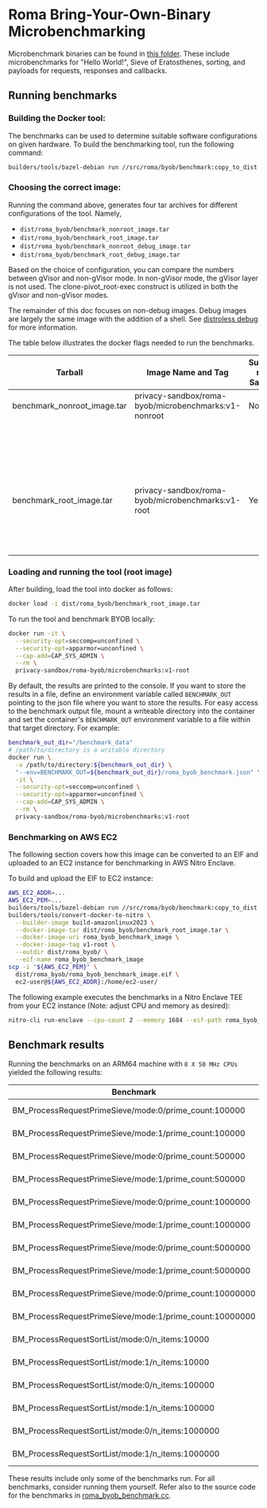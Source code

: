 # Roma Bring-Your-Own-Binary Microbenchmarking

Microbenchmark binaries can be found in [this folder](/src/roma/byob/sample_udf/). These include
microbenchmarks for "Hello World!", Sieve of Eratosthenes, sorting, and payloads for requests,
responses and callbacks.

## Running benchmarks

### Building the Docker tool:

The benchmarks can be used to determine suitable software configurations on given hardware. To build
the benchmarking tool, run the following command:

```sh
builders/tools/bazel-debian run //src/roma/byob/benchmark:copy_to_dist
```

### Choosing the correct image:

Running the command above, generates four tar archives for different configurations of the tool.
Namely,

-   `dist/roma_byob/benchmark_nonroot_image.tar`
-   `dist/roma_byob/benchmark_root_image.tar`
-   `dist/roma_byob/benchmark_nonroot_debug_image.tar`
-   `dist/roma_byob/benchmark_root_debug_image.tar`

Based on the choice of configuration, you can compare the numbers between gVisor and non-gVisor
mode. In non-gVisor mode, the gVisor layer is not used. The clone-pivot_root-exec construct is
utilized in both the gVisor and non-gVisor modes.

The remainder of this doc focuses on non-debug images. Debug images are largely the same image with
the addition of a shell. See
[distroless debug](https://github.com/GoogleContainerTools/distroless?tab=readme-ov-file#debug-images)
for more information.

The table below illustrates the docker flags needed to run the benchmarks.

<!-- prettier-ignore-start -->
<!-- markdownlint-disable line-length -->
| Tarball                     | Image Name and Tag                   | Supports non-Sandbox | `docker run` flags                                                     |
| --------------------------- | ------------------------------------ | -------------------- | ---------------------------------------------------------------------- |
| benchmark_nonroot_image.tar | privacy-sandbox/roma-byob/microbenchmarks:v1-nonroot | No                   | `--security-opt=seccomp=unconfined`                                    |
|                             |                                      |                      | `--security-opt=apparmor=unconfined`                                   |
|                             |                                      |                      | (optional)`--cap-add=CAP_SYS_ADMIN` only required for non-sandbox mode |
| benchmark_root_image.tar    | privacy-sandbox/roma-byob/microbenchmarks:v1-root    | Yes                  | Generally                                                              |
|                             |                                      |                      | `--security-opt=seccomp=unconfined`                                    |
|                             |                                      |                      | `--security-opt=apparmor=unconfined`                                   |
<!-- markdownlint-enable line-length -->
<!-- prettier-ignore-end -->

### Loading and running the tool (root image)

After building, load the tool into docker as follows:

```sh
docker load -i dist/roma_byob/benchmark_root_image.tar
```

To run the tool and benchmark BYOB locally:

```sh
docker run -it \
  --security-opt=seccomp=unconfined \
  --security-opt=apparmor=unconfined \
  --cap-add=CAP_SYS_ADMIN \
  --rm \
  privacy-sandbox/roma-byob/microbenchmarks:v1-root
```

By default, the results are printed to the console. If you want to store the results in a file,
define an environment variable called `BENCHMARK_OUT` pointing to the json file where you want to
store the results. For easy access to the benchmark output file, mount a writeable directory into
the container and set the container's `BENCHMARK_OUT` environment variable to a file within that
target directory. For example:

```sh
benchmark_out_dir="/benchmark_data"
# /path/to/directory is a writable directory
docker run \
  -v /path/to/directory:${benchmark_out_dir} \
  "--env=BENCHMARK_OUT=${benchmark_out_dir}/roma_byob_benchmark.json" \
  -it \
  --security-opt=seccomp=unconfined \
  --security-opt=apparmor=unconfined \
  --cap-add=CAP_SYS_ADMIN \
  --rm \
  privacy-sandbox/roma-byob/microbenchmarks:v1-root
```

### Benchmarking on AWS EC2

The following section covers how this image can be converted to an EIF and uploaded to an EC2
instance for benchmarking in AWS Nitro Enclave.

To build and upload the EIF to EC2 instance:

```sh
AWS_EC2_ADDR=...
AWS_EC2_PEM=...
builders/tools/bazel-debian run //src/roma/byob/benchmark:copy_to_dist
builders/tools/convert-docker-to-nitro \
  --builder-image build-amazonlinux2023 \
  --docker-image-tar dist/roma_byob/benchmark_root_image.tar \
  --docker-image-uri roma_byob_benchmark_image \
  --docker-image-tag v1-root \
  --outdir dist/roma_byob/ \
  --eif-name roma_byob_benchmark_image
scp -i "${AWS_EC2_PEM}" \
  dist/roma_byob/roma_byob_benchmark_image.eif \
  ec2-user@${AWS_EC2_ADDR}:/home/ec2-user/
```

The following example executes the benchmarks in a Nitro Enclave TEE from your EC2 instance (Note:
adjust CPU and memory as desired):

```sh
nitro-cli run-enclave --cpu-count 2 --memory 1684 --eif-path roma_byob_benchmark_image.eif --enclave-cid 10 --attach-console
```

## Benchmark results

Running the benchmarks on an ARM64 machine with `8 X 50 MHz CPUs` yielded the following results:

| Benchmark                                               | Time    | CPU      | Iterations | Details         |
| ------------------------------------------------------- | ------- | -------- | ---------- | --------------- |
| BM_ProcessRequestPrimeSieve/mode:0/prime_count:100000   | 4.37 ms | 0.067 ms | 1000       | mode:gVisor     |
| BM_ProcessRequestPrimeSieve/mode:1/prime_count:100000   | 15.7 ms | 0.071 ms | 1000       | mode:Non-gVisor |
| BM_ProcessRequestPrimeSieve/mode:0/prime_count:500000   | 5.20 ms | 0.071 ms | 1000       | mode:gVisor     |
| BM_ProcessRequestPrimeSieve/mode:1/prime_count:500000   | 15.6 ms | 0.078 ms | 1000       | mode:Non-gVisor |
| BM_ProcessRequestPrimeSieve/mode:0/prime_count:1000000  | 5.69 ms | 0.071 ms | 1000       | mode:gVisor     |
| BM_ProcessRequestPrimeSieve/mode:1/prime_count:1000000  | 15.7 ms | 0.084 ms | 1000       | mode:Non-gVisor |
| BM_ProcessRequestPrimeSieve/mode:0/prime_count:5000000  | 18.3 ms | 0.085 ms | 1000       | mode:gVisor     |
| BM_ProcessRequestPrimeSieve/mode:1/prime_count:5000000  | 17.7 ms | 0.073 ms | 1000       | mode:Non-gVisor |
| BM_ProcessRequestPrimeSieve/mode:0/prime_count:10000000 | 37.4 ms | 0.094 ms | 100        | mode:gVisor     |
| BM_ProcessRequestPrimeSieve/mode:1/prime_count:10000000 | 36.7 ms | 0.091 ms | 100        | mode:Non-gVisor |
| BM_ProcessRequestSortList/mode:0/n_items:10000          | 4.60 ms | 0.065 ms | 1000       | mode:gVisor     |
| BM_ProcessRequestSortList/mode:1/n_items:10000          | 15.6 ms | 0.072 ms | 1000       | mode:Non-gVisor |
| BM_ProcessRequestSortList/mode:0/n_items:100000         | 7.05 ms | 0.071 ms | 1000       | mode:gVisor     |
| BM_ProcessRequestSortList/mode:1/n_items:100000         | 15.7 ms | 0.073 ms | 1000       | mode:Non-gVisor |
| BM_ProcessRequestSortList/mode:0/n_items:1000000        | 64.6 ms | 0.094 ms | 100        | mode:gVisor     |
| BM_ProcessRequestSortList/mode:1/n_items:1000000        | 64.9 ms | 0.096 ms | 100        | mode:Non-gVisor |

These results include only some of the benchmarks run. For all benchmarks, consider running them
yourself. Refer also to the source code for the benchmarks in
[roma_byob_benchmark.cc](/src/roma/byob/benchmark/roma_byob_benchmark.cc).
